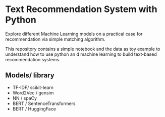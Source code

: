 # Text Recommendation System with Python

Explore different Machine Learning models on a practical case for recommendation via simple matching algorithm. 

This repository contains a simple notebook and the data as toy example to understand how to use python an
d machine learning to build text-based recommendation
systems.

## Models/ library

- TF-IDF/ scikit-learn
- Word2Vec / gensim
- NN / spaCy
- BERT / SentenceTransformers
- BERT / HuggingFace
